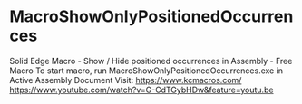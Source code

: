 # MacroShowOnlyPositionedOccurrences
Solid Edge Macro - Show / Hide positioned occurrences in Assembly - Free Macro
To start macro, run MacroShowOnlyPositionedOccurrences.exe in Active Assembly Document
Visit: https://www.kcmacros.com/
https://www.youtube.com/watch?v=G-CdTGybHDw&feature=youtu.be

